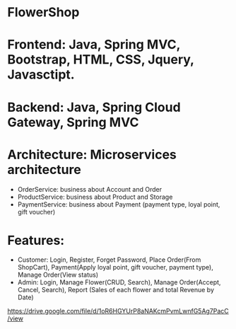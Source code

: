 # FlowerShop
# Frontend: Java, Spring MVC, Bootstrap, HTML, CSS, Jquery, Javasctipt.
# Backend: Java, Spring Cloud Gateway, Spring MVC
# Architecture: Microservices architecture
 + OrderService: business about Account and Order
 + ProductService: business about Product and Storage
 + PaymentService: business about Payment (payment type, loyal point, gift voucher)
# Features:
* Customer: Login, Register, Forget Password, Place Order(From ShopCart), Payment(Apply loyal point, gift voucher, payment type), Manage Order(View status)
* Admin: Login, Manage Flower(CRUD, Search), Manage Order(Accept, Cancel, Search), Report (Sales of each flower and total Revenue by Date)

https://drive.google.com/file/d/1oR6HGYUrP8aNAKcmPvmLwnfG5Ag7PacC/view

